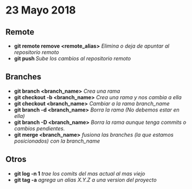 # 23 Mayo 2018
## Remote
- **git remote remove <remote_alias>** *Elimina o deja de apuntar al repositorio remoto*
- **git push <remote> <branch>** *Sube los cambios al repositorio remoto*
## Branches
- **git branch <branch_name>** *Crea una rama*
- **git checkout -b <branch_name>**  *Crea una rama y nos cambia a ella*
- **git checkout <branch_name>** *Cambiar a la rama branch_name*
- **git branch -d <branch_name>** *Borra la rama (No debemos estar en ella)*
- **git branch -D <branch_name>**  *Borra la rama aunque tenga commits o cambios pendientes.*
- **git merge <branch_name>** *fusiona las branches (la que estamos posicionados) con la branch_name*
## Otros
- **git log -n 1**  *trae los comits del mas actual al mas viejo*
- **git tag -a**  *agrega un alias X.Y.Z a una version del proyecto*